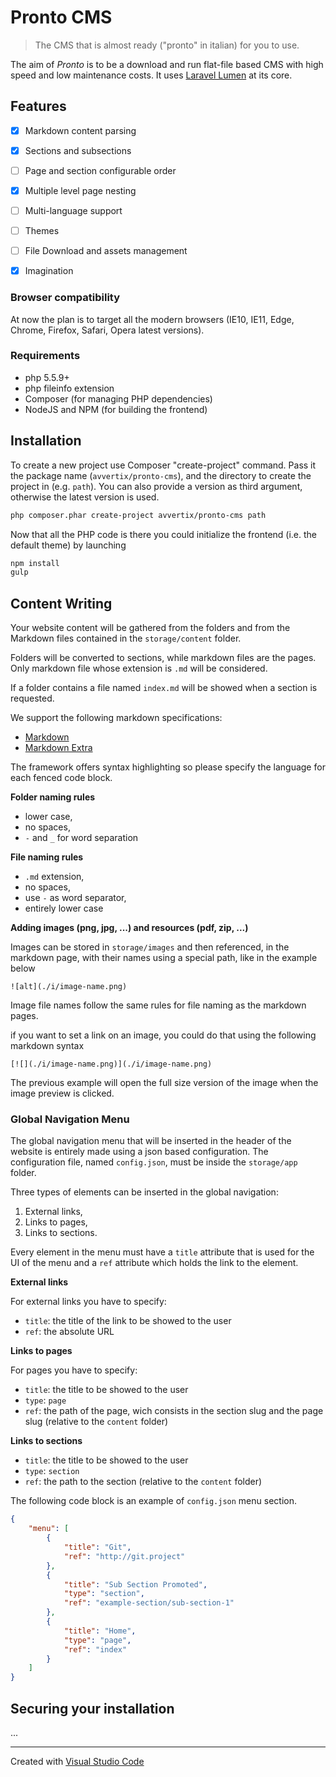 # Pronto CMS

> The CMS that is almost ready ("pronto" in italian) for you to use.

The aim of *Pronto* is to be a download and run flat-file based CMS with high speed and low maintenance costs. It uses [Laravel Lumen](http://lumen.laravel.com/) at its core.

## Features

* [x] Markdown content parsing
* [x] Sections and subsections
* [ ] Page and section configurable order
* [x] Multiple level page nesting
* [ ] Multi-language support
* [ ] Themes
* [ ] File Download and assets management
* [x] Imagination


### Browser compatibility

At now the plan is to target all the modern browsers (IE10, IE11, Edge, Chrome, Firefox, Safari, Opera latest versions).


### Requirements

- php 5.5.9+
- php fileinfo extension
- Composer (for managing PHP dependencies)
- NodeJS and NPM (for building the frontend)

## Installation

To create a new project use Composer "create-project" command. Pass it the package name (`avvertix/pronto-cms`), and the directory to create the project in (e.g. `path`). You can also provide a version as third argument, otherwise the latest version is used.

```bash
php composer.phar create-project avvertix/pronto-cms path
```

Now that all the PHP code is there you could initialize the frontend (i.e. the default theme) by launching

```bash
npm install
gulp
```


## Content Writing

Your website content will be gathered from the folders and from the Markdown files contained in the `storage/content` folder.

Folders will be converted to sections, while markdown files are the pages. Only markdown file whose extension is `.md` will be considered. 

If a folder contains a file named `index.md` will be showed when a section is requested.

We support the following markdown specifications:

- [Markdown](https://daringfireball.net/projects/markdown/syntax)
- [Markdown Extra](https://michelf.ca/projects/php-markdown/extra/)

The framework offers syntax highlighting so please specify the language for each fenced code block.

**Folder naming rules**

- lower case,
- no spaces,
- `-` and `_` for word separation

**File naming rules**

- `.md` extension, 
- no spaces,
- use `-` as word separator,
- entirely lower case

**Adding images (png, jpg, ...) and resources (pdf, zip, ...)**

Images can be stored in `storage/images` and then referenced, in the markdown page, with their names using a special path, like in the example below

```
![alt](./i/image-name.png)
```

Image file names follow the same rules for file naming as the markdown pages.

if you want to set a link on an image, you could do that using the following markdown syntax

```
[![](./i/image-name.png)](./i/image-name.png)
```

The previous example will open the full size version of the image when the image preview is clicked.



### Global Navigation Menu

The global navigation menu that will be inserted in the header of the website is entirely made 
using a json based configuration. The configuration file, named `config.json`, must be inside the `storage/app` folder.

Three types of elements can be inserted in the global navigation:

1. External links,
2. Links to pages,
3. Links to sections.

Every element in the menu must have a `title` attribute that is used for the UI of the menu and a `ref` attribute which holds the link to the element. 

**External links**

For external links you have to specify:

- `title`: the title of the link to be showed to the user
- `ref`: the absolute URL

**Links to pages**

For pages you have to specify:

- `title`: the title to be showed to the user
- `type`: `page`
- `ref`: the path of the page, wich consists in the section slug and the page slug (relative to the `content` folder)

**Links to sections**

- `title`: the title to be showed to the user
- `type`: `section`
- `ref`: the path to the section (relative to the `content` folder)


The following code block is an example of `config.json` menu section.

```json
{
	"menu": [
		{
			"title": "Git",
			"ref": "http://git.project"
		},
		{
			"title": "Sub Section Promoted",
			"type": "section",
			"ref": "example-section/sub-section-1"
		},
		{
			"title": "Home",
			"type": "page",
			"ref": "index"
		}
	]
}
```



## Securing your installation

...

-------

Created with [Visual Studio Code](https://code.visualstudio.com/)

